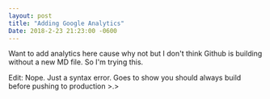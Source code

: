 ```yaml
---
layout: post
title: "Adding Google Analytics"
Date: 2018-2-23 21:23:00 -0600
---
```


Want to add analytics here cause why not but I don't think Github is building without a new MD file. So I'm trying this.

Edit: Nope. Just a syntax error. Goes to show you should always build before pushing to production >.>
